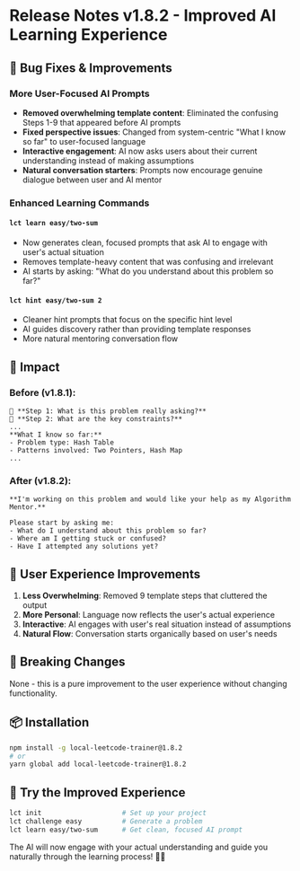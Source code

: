 # Release Notes v1.8.2 - Improved AI Learning Experience

## 🔧 Bug Fixes & Improvements

### More User-Focused AI Prompts
- **Removed overwhelming template content**: Eliminated the confusing Steps 1-9 that appeared before AI prompts
- **Fixed perspective issues**: Changed from system-centric "What I know so far" to user-focused language
- **Interactive engagement**: AI now asks users about their current understanding instead of making assumptions
- **Natural conversation starters**: Prompts now encourage genuine dialogue between user and AI mentor

### Enhanced Learning Commands

#### `lct learn easy/two-sum`
- Now generates clean, focused prompts that ask AI to engage with user's actual situation
- Removes template-heavy content that was confusing and irrelevant
- AI starts by asking: "What do you understand about this problem so far?"

#### `lct hint easy/two-sum 2`
- Cleaner hint prompts that focus on the specific hint level
- AI guides discovery rather than providing template responses
- More natural mentoring conversation flow

## 🎯 Impact

### Before (v1.8.1):
```
🎯 **Step 1: What is this problem really asking?**
🎯 **Step 2: What are the key constraints?**
...
**What I know so far:**
- Problem type: Hash Table
- Patterns involved: Two Pointers, Hash Map
...
```

### After (v1.8.2):
```
**I'm working on this problem and would like your help as my Algorithm Mentor.**

Please start by asking me:
- What do I understand about this problem so far?
- Where am I getting stuck or confused?
- Have I attempted any solutions yet?
```

## 🚀 User Experience Improvements

1. **Less Overwhelming**: Removed 9 template steps that cluttered the output
2. **More Personal**: Language now reflects the user's actual experience
3. **Interactive**: AI engages with user's real situation instead of assumptions
4. **Natural Flow**: Conversation starts organically based on user's needs

## 🔄 Breaking Changes

None - this is a pure improvement to the user experience without changing functionality.

## 📦 Installation

```bash
npm install -g local-leetcode-trainer@1.8.2
# or
yarn global add local-leetcode-trainer@1.8.2
```

## 🎉 Try the Improved Experience

```bash
lct init                    # Set up your project
lct challenge easy          # Generate a problem  
lct learn easy/two-sum      # Get clean, focused AI prompt
```

The AI will now engage with your actual understanding and guide you naturally through the learning process! 🤖✨